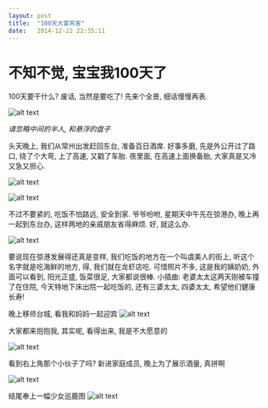 ```yaml
---
layout: post
title:  "100天大宴宾客"
date:   2014-12-22 22:35:11
---
```

不知不觉, 宝宝我100天了
=======
100天要干什么? 废话, 当然是要吃了!
先来个全景, 细话慢慢再表.

![alt text][1]

*请忽略中间的半人, 和悬浮的盘子*

头天晚上, 我们从常州出发赶回东台, 准备百日酒席. 好事多磨, 先是外公开过了路口, 绕了个大弯, 上了高速, 又戳了车胎. 夜里面, 在高速上面换备胎, 大家真是又冷又急又担心.

![alt text][2]

![alt text][3]

不过不要紧的, 吃饭不怕路远, 安全到家. 爷爷吩咐, 星期天中午先在弶港办, 晚上再一起到东台办, 这样两地的亲戚朋友省得麻烦. 好, 就这么办.

![alt text][4]

要说现在弶港发展得还真是变样, 我们吃饭的地方在一个叫虞美人的街上, 听这个名字就是吃海鲜的地方, 得, 我们就在龙虾店吃. 可惜照片不多, 这是我的姨奶奶, 外面可以看到, 阳光正盛, 饭菜很足, 大家都说很棒. 小插曲: 老婆太太这两天刚被车撞了在住院, 今天特地下床出院一起吃饭的, 还有三婆太太, 四婆太太, 希望他们健康长寿!

晚上移师台城, 看我和妈妈一起迎宾
![alt text][5]

大家都来抱抱我, 其实呢, 看得出来, 我是不大愿意的

![alt text][6]

看到右上角那个小伙子了吗? 新进家庭成员, 晚上为了展示酒量, 真拼啊

![alt text][7]

结尾奉上一幅少女巡鹿图
![alt text][8]


  [1]: https://6d6f-moxigan-1259722256.tcb.qcloud.la/xy/0e6c1e59.jpg
  [2]: https://6d6f-moxigan-1259722256.tcb.qcloud.la/xy/490a9be5.jpg
  [3]: https://6d6f-moxigan-1259722256.tcb.qcloud.la/xy/72568fcb.jpg
  [4]: https://6d6f-moxigan-1259722256.tcb.qcloud.la/xy/68109dce.jpg
  [5]: https://6d6f-moxigan-1259722256.tcb.qcloud.la/xy/258b7d33.jpg
  [6]: https://6d6f-moxigan-1259722256.tcb.qcloud.la/xy/30a75c2f.jpg
  [7]: https://6d6f-moxigan-1259722256.tcb.qcloud.la/xy/054c71c7.jpg
  [8]: https://6d6f-moxigan-1259722256.tcb.qcloud.la/xy/a5b52fc0.jpg
